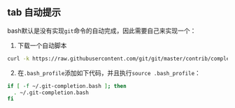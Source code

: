## tab 自动提示

bash默认是没有实现`git`命令的自动完成，因此需要自己来实现一个：

1. 下载一个自动脚本

```sh
curl -k https://raw.githubusercontent.com/git/git/master/contrib/completion/git-completion.bash -o ~/.git-completion.bash
```
2. 在`.bash_profile`添加如下代码，并且执行`source .bash_profile`：

```sh
if [ -f ~/.git-completion.bash ]; then
  . ~/.git-completion.bash
fi
```



